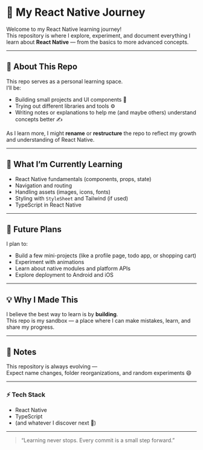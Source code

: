 # 🚀 My React Native Journey

Welcome to my React Native learning journey!  
This repository is where I explore, experiment, and document everything I learn about **React Native** — from the basics to more advanced concepts.

---

## 📘 About This Repo
This repo serves as a personal learning space.  
I’ll be:
- Building small projects and UI components 🧩  
- Trying out different libraries and tools ⚙️  
- Writing notes or explanations to help me (and maybe others) understand concepts better ✍️  

As I learn more, I might **rename** or **restructure** the repo to reflect my growth and understanding of React Native.

---

## 🧠 What I’m Currently Learning
- React Native fundamentals (components, props, state)
- Navigation and routing
- Handling assets (images, icons, fonts)
- Styling with `StyleSheet` and Tailwind (if used)
- TypeScript in React Native

---

## 🔮 Future Plans
I plan to:
- Build a few mini-projects (like a profile page, todo app, or shopping cart)
- Experiment with animations
- Learn about native modules and platform APIs
- Explore deployment to Android and iOS

---

## 💡 Why I Made This
I believe the best way to learn is by **building**.  
This repo is my sandbox — a place where I can make mistakes, learn, and share my progress.

---

## 🧭 Notes
This repository is always evolving —  
Expect name changes, folder reorganizations, and random experiments 😄

---

### ⚡ Tech Stack
- React Native  
- TypeScript  
- (and whatever I discover next 👀)

---

> “Learning never stops. Every commit is a small step forward.”  